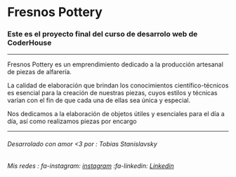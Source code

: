 # Fresnos Pottery   


### Este es el proyecto final del curso de desarrolo web de CoderHouse


------------
Fresnos Pottery es un emprendimiento dedicado a la producción artesanal de piezas de alfarería.

 La calidad de elaboración que brindan los conocimientos científico-técnicos es esencial para la creación de nuestras piezas, cuyos estilos y técnicas varían con el fin de que cada una de ellas sea única y especial.

 Nos dedicamos a la elaboración de objetos útiles y esenciales para el día a día, así como realizamos piezas por encargo
 
 

------------




###### Desarrolado con amor <3 por :  Tobias Stanislavsky

###### Mis redes  :  fa-instagram: [instagram](https://www.instagram.com/toby.stani/?hl=es "instagram")       :fa-linkedin: [Linkedin](https://www.linkedin.com/in/tobias-stanislavsky-14641a22b/ "Linkedin")
